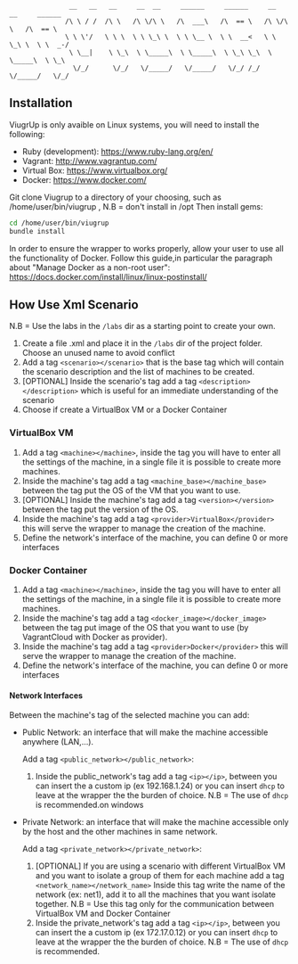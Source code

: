 ```
               __   __   __     __  __     ______     ______     __  __     ______  
              /\ \ / /  /\ \   /\ \/\ \   /\  ___\   /\  == \   /\ \/\ \   /\  == \ 
              \ \ \'/   \ \ \  \ \ \_\ \  \ \ \__ \  \ \  __<   \ \ \_\ \  \ \  _-/ 
               \ \__|    \ \_\  \ \_____\  \ \_____\  \ \_\ \_\  \ \_____\  \ \_\   
                \/_/      \/_/   \/_____/   \/_____/   \/_/ /_/   \/_____/   \/_/ 
```                                                                      
                                                                      
                                                                      
## Installation
ViugrUp is only avaible on Linux systems, you will need to install the following:
- Ruby (development): https://www.ruby-lang.org/en/
- Vagrant: http://www.vagrantup.com/
- Virtual Box: https://www.virtualbox.org/
- Docker: https://www.docker.com/

Git clone Viugrup to a directory of your choosing, such as /home/user/bin/viugrup , N.B = don't install in /opt
Then install gems:
```sh
cd /home/user/bin/viugrup
bundle install
```

In order to ensure the wrapper to works properly, allow your user to use all the functionality of Docker.
Follow this guide,in particular the paragraph about "Manage Docker as a non-root user": https://docs.docker.com/install/linux/linux-postinstall/


## How Use Xml Scenario
N.B = Use the labs in the `/labs` dir as a starting point to create your own.
1. Create a file .xml and place it in the `/labs` dir of the  project folder. Choose an unused name to avoid
conflict
2. Add a tag `<scenario></scenario>` that is the base tag which will contain the scenario description and the list of machines to be created.
3. [OPTIONAL] Inside the scenario's tag add a tag `<description></description>` which is useful for an immediate understanding of the scenario
4. Choose if create a VirtualBox VM or a Docker Container

### VirtualBox VM
1. Add a tag `<machine></machine>`,  inside the tag you will have to enter all the settings of the machine, in a single file it is possible to create more machines.
2. Inside the machine's tag add a tag `<machine_base></machine_base>` between the tag put the OS of the VM that you want to use.
3. [OPTIONAL] Inside the machine's tag add a tag `<version></version>` between the tag put the version of the OS.
4. Inside the machine's tag add a tag `<provider>VirtualBox</provider>` this will serve the wrapper to manage the creation of the machine.
5. Define the network's interface of the machine, you can define 0 or more interfaces

### Docker Container
1. Add a tag `<machine></machine>`,  inside the tag you will have to enter all the settings of the machine, in a single file it is possible to create more machines.
2. Inside the machine's tag add a tag `<docker_image></docker_image>` between the tag put image of the OS that you want to use (by VagrantCloud with Docker as provider).
3. Inside the machine's tag add a tag `<provider>Docker</provider>` this will serve the wrapper to manage the creation of the machine.
4. Define the network's interface of the machine, you can define 0 or more interfaces

#### Network Interfaces
Between the machine's tag of the selected machine you can add:
- Public Network: an interface that will make the machine accessible anywhere (LAN,...).

  Add a tag `<public_network></public_network>`:
  1. Inside the public_network's tag add a tag `<ip></ip>`, between you can insert the a custom ip (ex 192.168.1.24) or you can insert
     `dhcp` to leave at the wrapper the the burden of choice.
  N.B = The use of `dhcp` is recommended.on windows
  
 
- Private Network: an interface that will make the machine accessible only by the host and the other machines in same network.

  Add a tag `<private_network></private_network>`:
  1. [OPTIONAL] If you are using a scenario with different VirtualBox VM and you want to isolate a group of them for each machine
     add a tag `<network_name></network_name>` Inside this tag write the name of the network (ex: net1), add it to
     all the machines that you want isolate together.
      N.B = Use this tag only for the communication between VirtualBox VM and Docker Container
  2. Inside the private_network's tag add a tag `<ip></ip>`, between you can insert the a custom ip (ex 172.17.0.12) or you can insert
     `dhcp` to leave at the wrapper the the burden of choice.
  N.B = The use of `dhcp` is recommended.